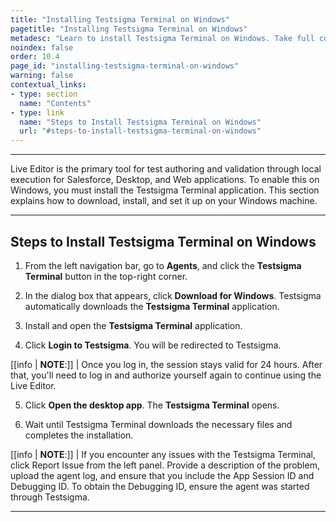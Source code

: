 ```yaml
---
title: "Installing Testsigma Terminal on Windows"
pagetitle: "Installing Testsigma Terminal on Windows"
metadesc: "Learn to install Testsigma Terminal on Windows. Take full control of test execution and debugging with Live Editor to modify and run test steps instantly."
noindex: false
order: 10.4
page_id: "installing-testsigma-terminal-on-windows"
warning: false
contextual_links:
- type: section
  name: "Contents"
- type: link
  name: "Steps to Install Testsigma Terminal on Windows"
  url: "#steps-to-install-testsigma-terminal-on-windows"
---
```


---

Live Editor is the primary tool for test authoring and validation through local execution for Salesforce, Desktop, and Web applications. To enable this on Windows, you must install the Testsigma Terminal application. This section explains how to download, install, and set it up on your Windows machine.

---

## **Steps to Install Testsigma Terminal on Windows**

1. From the left navigation bar, go to **Agents**, and click the **Testsigma Terminal** button in the top-right corner.

2. In the dialog box that appears, click **Download for Windows**. Testsigma automatically downloads the **Testsigma Terminal** application.

3. Install and open the **Testsigma Terminal** application.

4. Click **Login to Testsigma**. You will be redirected to Testsigma.

[[info | **NOTE**:]]
| Once you log in, the session stays valid for 24 hours. After that, you'll need to log in and authorize yourself again to continue using the Live Editor.

5. Click **Open the desktop app**. The **Testsigma Terminal** opens.

6. Wait until Testsigma Terminal downloads the necessary files and completes the installation.

[[info | **NOTE**:]]
| If you encounter any issues with the Testsigma Terminal, click Report Issue from the left panel. Provide a description of the problem, upload the agent log, and ensure that you include the App Session ID and Debugging ID. To obtain the Debugging ID, ensure the agent was started through Testsigma.

---